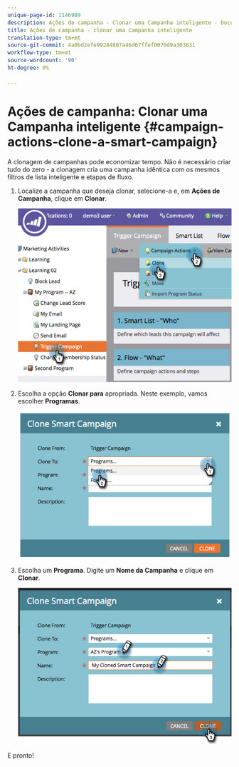 ```yaml
---
unique-page-id: 1146989
description: Ações de campanha - Clonar uma Campanha inteligente - Documentos do marketing - Documentação do produto
title: Ações de campanha - clonar uma Campanha inteligente
translation-type: tm+mt
source-git-commit: 4a0bd2efe99284807a46d07ffef0070d9a303631
workflow-type: tm+mt
source-wordcount: '90'
ht-degree: 0%

---
```



# Ações de campanha: Clonar uma Campanha inteligente {#campaign-actions-clone-a-smart-campaign}

A clonagem de campanhas pode economizar tempo. Não é necessário criar tudo do zero - a clonagem cria uma campanha idêntica com os mesmos filtros de lista inteligente e etapas de fluxo.

1. Localize a campanha que deseja clonar, selecione-a e, em **Ações de Campanha**, clique em **Clonar**.

   ![](assets/image2014-9-22-13-3a56-3a34.png)

1. Escolha a opção **Clonar para** apropriada. Neste exemplo, vamos escolher **Programas**.

   ![](assets/image2014-9-22-13-3a56-3a56.png)

1. Escolha um **Programa**. Digite um **Nome da Campanha** e clique em **Clonar**.

   ![](assets/image2014-9-22-13-3a57-3a9.png)

E pronto!
